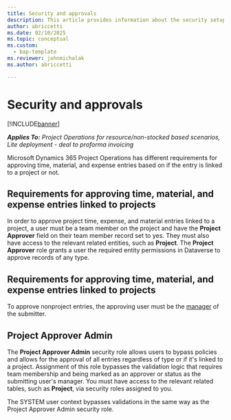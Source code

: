```yaml
---
title: Security and approvals
description: This article provides information about the security setup for working with approvals in Microsoft Dynamics 365 Project Operations.
author: abriccetti
ms.date: 02/10/2025
ms.topic: conceptual
ms.custom: 
  - bap-template
ms.reviewer: johnmichalak
ms.author: abriccetti

---
```

# Security and approvals

[!INCLUDE[banner](../includes/banner.md)]

_**Applies To:** Project Operations for resource/non-stocked based scenarios, Lite deployment - deal to proforma invoicing_

Microsoft Dynamics 365 Project Operations has different requirements for approving time, material, and expense entries based on if the entry is linked to a project or not.

## Requirements for approving time, material, and expense entries linked to projects

In order to approve project time, expense, and material entries linked to a project, a user must be a team member on the project and have the **Project Approver** field on their team member record set to yes. They must also have access to the relevant related entities, such as **Project**. The **Project Approver** role grants a user the required entity permissions in Dataverse to approve records of any type.

## Requirements for approving time, material, and expense entries linked to projects

To approve nonproject entries, the approving user must be the [manager](https://learn.microsoft.com/en-us/dynamics365/customerengagement/on-premises/developer/entities/systemuser?view=op-9-1#BKMK_ParentSystemUserId) of the submitter.

## Project Approver Admin

The **Project Approver Admin** security role allows users to bypass policies and allows for the approval of all entries regardless of type or if it's linked to a project. Assignment of this role bypasses the validation logic that requires team membership and being marked as an approver or status as the submitting user's manager. You must have access to the relevant related tables, such as **Project**, via security roles assigned to you.

The SYSTEM user context bypasses validations in the same way as the Project Approver Admin security role.
